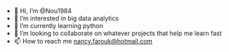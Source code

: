 - 👋 Hi, I’m @Nou1984
- 👀 I’m interested in big data analytics
- 🌱 I’m currently learning python
- 💞️ I’m looking to collaborate on whatever projects that help me learn fast
- 📫 How to reach me nancy.farouk@hotmail.com

<!---
Nou1984/Nou1984 is a ✨ special ✨ repository because its `README.md` (this file) appears on your GitHub profile.
You can click the Preview link to take a look at your changes.
--->
